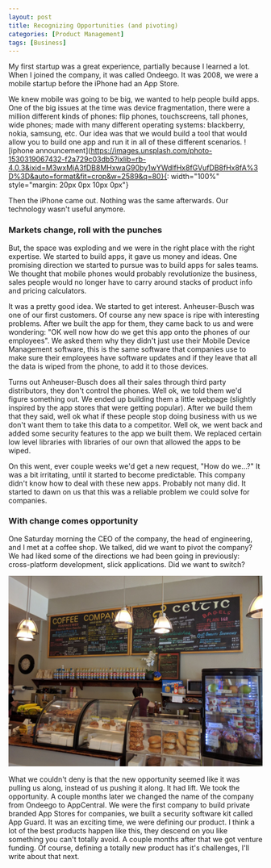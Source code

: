 ```yaml
---
layout: post
title: Recognizing Opportunities (and pivoting)
categories: [Product Management]
tags: [Business]
---
```


My first startup was a great experience, partially because I learned a lot. When I joined the company, it was called Ondeego. It was 2008, we were a mobile startup before the iPhone had an App Store.

We knew mobile was going to be big, we wanted to help people build apps. One of the big issues at the time was device fragmentation, there were a million different kinds of phones: flip phones, touchscreens, tall phones, wide phones; made with many different operating systems: blackberry, nokia, samsung, etc. Our idea was that we would build a tool that would allow you to build one app and run it in all of these different scenarios.
![iphone announcement](https://images.unsplash.com/photo-1530319067432-f2a729c03db5?ixlib=rb-4.0.3&ixid=M3wxMjA3fDB8MHxwaG90by1wYWdlfHx8fGVufDB8fHx8fA%3D%3D&auto=format&fit=crop&w=2589&q=80}{: width="100%" style="margin: 20px 0px 10px 0px"}

Then the iPhone came out. Nothing was the same afterwards. Our technology wasn't useful anymore.

### Markets change, roll with the punches
But, the space was exploding and we were in the right place with the right expertise. We started to build apps, it gave us money and ideas. One promising direction we started to pursue was to build apps for sales teams. We thought that mobile phones would probably revolutionize the business, sales people would no longer have to carry around stacks of product info and pricing calculators.

It was a pretty good idea. We started to get interest. Anheuser-Busch was one of our first customers. Of course any new space is ripe with interesting problems. After we built the app for them, they came back to us and were wondering: "OK well now how do we get this app onto the phones of our employees". We asked them why they didn't just use their Mobile Device Management software, this is the same software that companies use to make sure their employees have software updates and if they leave that all the data is wiped from the phone, to add it to those devices.

Turns out Anheuser-Busch does all their sales through third party distributors, they don't control the phones. Well ok, we told them we'd figure something out. We ended up building them a little webpage (slightly inspired by the app stores that were getting popular). After we build them that they said, well ok what if these people stop doing business with us we don't want them to take this data to a competitor. Well ok, we went back and added some security features to the app we built them. We replaced certain low level libraries with libraries of our own that allowed the apps to be wiped.

On this went, ever couple weeks we'd get a new request, "How do we...?" It was a bit irritating, until it started to become predictable. This company didn't know how to deal with these new apps. Probably not many did. It started to dawn on us that this was a reliable problem we could solve for companies.

### With change comes opportunity
One Saturday morning the CEO of the company, the head of engineering, and I met at a coffee shop. We talked, did we want to pivot the company? We had liked some of the directions we had been going in previously: cross-platform development, slick applications. Did we want to switch?

![celtic coffee](/assets/celtic_coffee.jpeg)

What we couldn't deny is that the new opportunity seemed like it was pulling us along, instead of us pushing it along. It had lift. We took the opportunity. A couple months later we changed the name of the company from Ondeego to AppCentral. We were the first company to build private branded App Stores for companies, we built a security software kit called App Guard. It was an exciting time, we were defining our product. I think a lot of the best products happen like this, they descend on you like something you can't totally avoid. A couple months after that we got venture funding. Of course, defining a totally new product has it's challenges, I'll write about that next.
